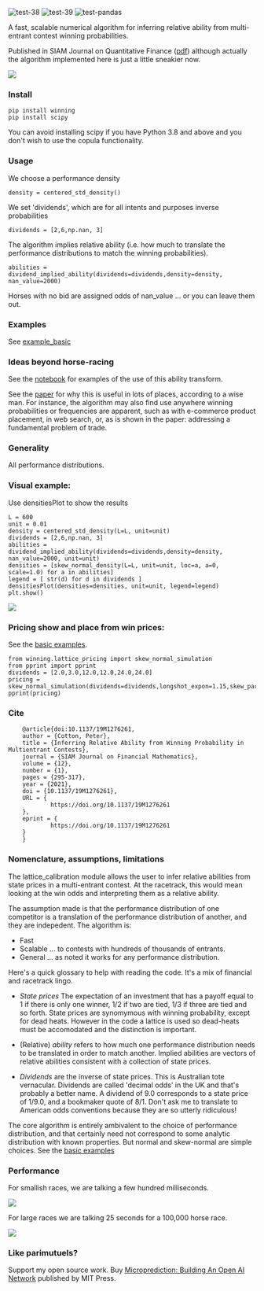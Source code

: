 ![test-38](https://github.com/microprediction/winning/workflows/test-38/badge.svg)
![test-39](https://github.com/microprediction/winning/workflows/test-39/badge.svg)
![test-pandas](https://github.com/microprediction/winning/workflows/test-pandas/badge.svg)

A fast, scalable numerical algorithm for inferring relative ability from multi-entrant contest winning probabilities. 

Published in SIAM Journal on Quantitative Finance ([pdf](https://github.com/microprediction/winning/blob/main/docs/Horse_Race_Problem__SIAM_updated.pdf)) although actually the algorithm implemented here is just a little sneakier now. 
 
![](https://i.imgur.com/83iFzel.png) 


### Install

    pip install winning
    pip install scipy

You can avoid installing scipy if you have Python 3.8 and above and you don't wish to use the copula functionality.

### Usage

We choose a performance density

    density = centered_std_density()

We set 'dividends', which are for all intents and purposes inverse probabilities

    dividends = [2,6,np.nan, 3]

The algorithm implies relative ability (i.e. how much to translate the performance distributions to match the winning probabilities). 

    abilities = dividend_implied_ability(dividends=dividends,density=density, nan_value=2000)

Horses with no bid are assigned odds of nan_value ... or you can leave them out. 

### Examples

See [example_basic](https://github.com/microprediction/winning/tree/main/examples_basic)

### Ideas beyond horse-racing

See the [notebook](https://github.com/microprediction/winning/blob/main/Ability_Transforms_Updated.ipynb) for examples of the use of this ability transform. 

See the [paper](https://github.com/microprediction/winning/blob/main/docs/Horse_Race_Problem__SIAM_.pdf) for why this is useful in lots of places, according to a wise man. For instance, the algorithm may also find use anywhere winning probabilities or frequencies are apparent, such as with e-commerce product placement, in web search, or, as is shown in the paper: addressing a fundamental problem of trade. 


### Generality

All performance distributions. 

### Visual example:  

Use densitiesPlot to show the results

    L = 600
    unit = 0.01
    density = centered_std_density(L=L, unit=unit)
    dividends = [2,6,np.nan, 3]
    abilities = dividend_implied_ability(dividends=dividends,density=density, nan_value=2000, unit=unit)
    densities = [skew_normal_density(L=L, unit=unit, loc=a, a=0, scale=1.0) for a in abilities]
    legend = [ str(d) for d in dividends ]
    densitiesPlot(densities=densities, unit=unit, legend=legend)
    plt.show()

![](https://i.imgur.com/tYsrAWY.png)

### Pricing show and place from win prices:

See the [basic examples](https://github.com/microprediction/winning/tree/main/examples_basic). 

    from winning.lattice_pricing import skew_normal_simulation
    from pprint import pprint
    dividends = [2.0,3.0,12.0,12.0,24.0,24.0]
    pricing = skew_normal_simulation(dividends=dividends,longshot_expon=1.15,skew_parameter=1.0,nSamples=1000)
    pprint(pricing)


### Cite

    
        @article{doi:10.1137/19M1276261,
        author = {Cotton, Peter},
        title = {Inferring Relative Ability from Winning Probability in Multientrant Contests},
        journal = {SIAM Journal on Financial Mathematics},
        volume = {12},
        number = {1},
        pages = {295-317},
        year = {2021},
        doi = {10.1137/19M1276261},
        URL = { 
                https://doi.org/10.1137/19M1276261
        },
        eprint = { 
                https://doi.org/10.1137/19M1276261
        }
        }

### Nomenclature, assumptions, limitations

The lattice_calibration module allows the user to infer relative abilities from state prices in a multi-entrant contest. 
At the racetrack, this would mean looking at the win odds and interpreting them as a relative ability. 

The assumption made is that the performance distribution of one competitor is a translation of the performance distribution of another, and they are indepedent. The algorithm is:

- Fast 
- Scalable ... to contests with hundreds of thousands of entrants.
- General ... as noted it works for any performance distribution. 

Here's a quick glossary to help with reading the code. It's a mix of financial and racetrack lingo. 

- *State prices* The expectation of an investment that has a payoff equal to 1 if there is only one winner, 1/2 if two are tied, 1/3 if three are tied and so forth. State prices are synomymous with winning probability, except for dead heats. However in the code a lattice is used so dead-heats must be accomodated and the distinction is important. 

- (Relative) *ability* refers to how much one performance distribution needs to be 
translated in order to match another. Implied abilities are vectors of relative abilities consistent with a collection of state prices.

- *Dividends* are the inverse of state prices. This is Australian tote vernacular. Dividends are called 'decimal odds' in the UK and that's probably a better name. A dividend of 9.0 corresponds to a state price of 1/9.0, and a bookmaker quote of 8/1. Don't ask me to translate to American odds conventions because they are so utterly ridiculous!      

The core algorithm is entirely ambivalent to the choice of performance distribution, and that certainly need not correspond to some analytic distribution with known properties. But normal and skew-normal are simple choices. See the [basic examples](https://github.com/microprediction/winning/tree/main/examples_basic) 

### Performance 

For smallish races, we are talking a few hundred milliseconds. 

![](https://github.com/microprediction/winning/blob/main/docs/inversion_time_small_races.png)

For large races we are talking 25 seconds for a 100,000 horse race. 

![](https://github.com/microprediction/winning/blob/main/docs/inverstion_time_larger_races.png)

### Like parimutuels?

Support my open source work. Buy [Microprediction: Building An Open AI Network](https://mitpress.mit.edu/9780262047326/microprediction/) published by MIT Press. 


